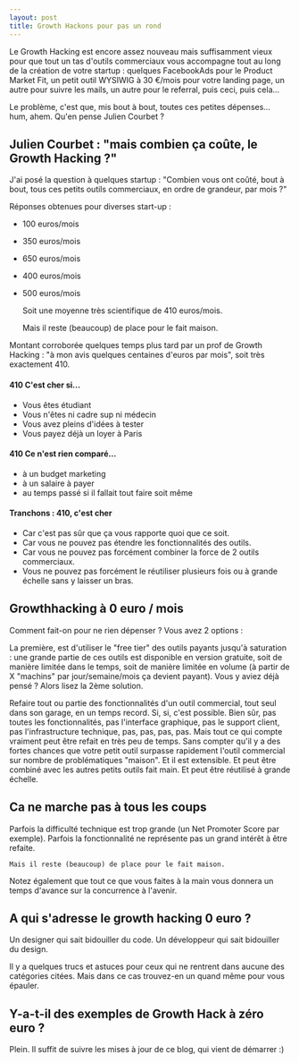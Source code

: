 ```yaml
---
layout: post
title: Growth Hackons pour pas un rond
---
```



Le Growth Hacking est encore assez nouveau mais suffisamment vieux pour que tout un tas d'outils commerciaux vous accompagne tout au long de la création de votre startup : quelques  FacebookAds pour le Product Market Fit, un petit outil WYSIWIG à 30 €/mois pour votre landing page, un autre pour suivre les mails, un autre pour le referral, puis ceci, puis cela...

Le problème, c'est que, mis bout à bout, toutes ces petites dépenses… hum, ahem. Qu'en pense Julien Courbet ?

## Julien Courbet : "mais combien ça coûte, le Growth Hacking ?"

J'ai posé la question à quelques startup  : "Combien vous ont coûté, bout à bout, tous ces petits outils commerciaux, en ordre de grandeur, par mois  ?"

Réponses obtenues pour diverses start-up :

* 100 euros/mois
* 350 euros/mois
* 650 euros/mois
* 400 euros/mois
* 500 euros/mois

    Soit une moyenne très scientifique de 410 euros/mois.

    Mais il reste (beaucoup) de place pour le fait maison.

Montant corroborée quelques temps plus tard par un prof de Growth Hacking : "à mon avis quelques centaines d'euros par mois", soit très exactement 410.

#### 410 C'est cher si...

* Vous êtes étudiant
* Vous n'êtes ni cadre sup ni médecin
* Vous avez pleins d'idées à tester
* Vous payez déjà un loyer à Paris

#### 410 Ce n'est rien comparé...

* à un budget marketing
* à un salaire à payer
* au temps passé si il fallait tout faire soit même

#### Tranchons : 410, c'est cher

* Car c'est pas sûr que ça vous rapporte quoi que ce soit.
* Car vous ne pouvez pas étendre les fonctionnalités des outils.
* Car vous ne pouvez pas forcément combiner la force de 2 outils commerciaux.
* Vous ne pouvez pas forcément le réutiliser plusieurs fois ou à grande échelle sans y laisser un bras.

## Growthhacking à 0 euro / mois

Comment fait-on pour ne rien dépenser ? Vous avez 2 options :

La première, est d'utiliser le "free tier" des outils payants jusqu'à saturation : une grande partie de ces outils est disponible en version gratuite, soit de manière limitée dans le temps, soit de manière limitée en volume (à partir de X "machins" par jour/semaine/mois ça devient payant). Vous y aviez déjà pensé ? Alors lisez la 2ème solution.

Refaire tout ou partie des fonctionnalités d'un outil commercial, tout seul dans son garage, en un temps record. Si, si, c'est possible. Bien sûr, pas toutes les fonctionnalités, pas l'interface graphique, pas le support client, pas l'infrastructure technique, pas, pas, pas, pas. Mais tout ce qui compte vraiment peut être refait en très peu de temps. Sans compter qu'il y a des fortes chances que votre petit outil surpasse rapidement l'outil commercial sur nombre de problématiques "maison".  Et il est extensible. Et peut être combiné avec les autres petits outils fait main. Et peut être réutilisé à grande échelle.

## Ca ne marche pas à tous les coups

Parfois la difficulté technique est trop grande (un Net Promoter Score par exemple). Parfois la fonctionnalité ne représente pas un grand intérêt à être refaite.

    Mais il reste (beaucoup) de place pour le fait maison.

Notez également que tout ce que vous faites à la main vous donnera un temps d'avance sur la concurrence à l'avenir.

## A qui s'adresse le growth hacking 0 euro ?

   Un designer qui sait bidouiller du code.
   Un développeur qui sait bidouiller du design.

   Il y a quelques trucs et astuces pour ceux qui ne rentrent dans aucune des catégories citées. Mais dans ce cas trouvez-en un quand même pour vous épauler.

## Y-a-t-il des exemples de Growth Hack à zéro euro ?

   Plein. Il suffit de suivre les mises à jour de ce blog, qui vient de démarrer :)

